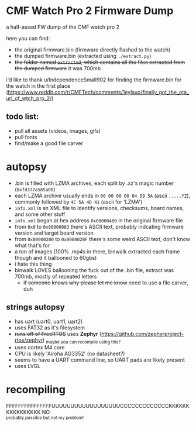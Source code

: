 # CMF Watch Pro 2 Firmware Dump
a half-assed FW dump of the CMF watch pro 2

here you can find: 
- the original firmware.bin (firmware directly flashed to the watch)
- the dumped firmware.bin (extracted using `./extract.py`)
- ~~the folder named `extracted`, which contains all the files extracted from the dumped firmware~~ it was 700mb

i'd like to thank u/IndependenceSmall902 for finding the firmware.bin for the watch in the first place (https://www.reddit.com/r/CMFTech/comments/1eylsuo/finally_got_the_ota_url_of_wtch_pro_2/)

## todo list:
- pull all assets (videos, images, gifs)
- pull fonts
- find/make a good file carver

# autopsy
- .bin is filled with LZMA archives, each split by .xz's magic number (`0xfd377a585a00`)
- each LZMA archive usually ends in `00 00 00 00 04 59 5A` (ascii `.....YZ`), commonly followed by `4C 5A 4D 41` (ascii for 'LZMA')
- `info.xml` is an XML file to identify versions, checksums, board names, and some other stuff
- `info.xml` began at hex address `0x00000400` in the original firmware file
- from `0x0` to `0x00000083` there's ASCII text, probably indcating firmware version and target board version
- from `0x00000200` to `0x000002BF` there's some weird ASCII text, don't know what that's for
- a ton of images (100% .mp4s in there, binwalk extracted each frame though and it ballooned to 60gbs)
- i hate this thing
- binwalk LOVES ballooning the fuck out of the .bin file, extract was 700mb, mostly of repeated letters
    - ~~if someone knows why please let me know~~ need to use a file carver, duh

## strings autopsy
- has uart (uart0, uart1, uart2)
- uses FAT32 as it's filesystem
- ~~runs off of FreeRTOS~~ uses **Zephyr** (https://github.com/zephyrproject-rtos/zephyr) <sub>maybe you can recompile using this?</sub>
- uses cortex M4 core
- CPU is likely 'Airoha AG3352' (no datasheet?)
- seems to have a UART command line, so UART pads are likely present
- uses LVGL

# recompiling
FFFFFFFFFFFFFFFUUUUUUUUUUUUUUUUUUCCCCCCCCCCCCCKKKKKKKKKKKKKKKK NO  
<sub>probably possible but not my problem!</sub>
